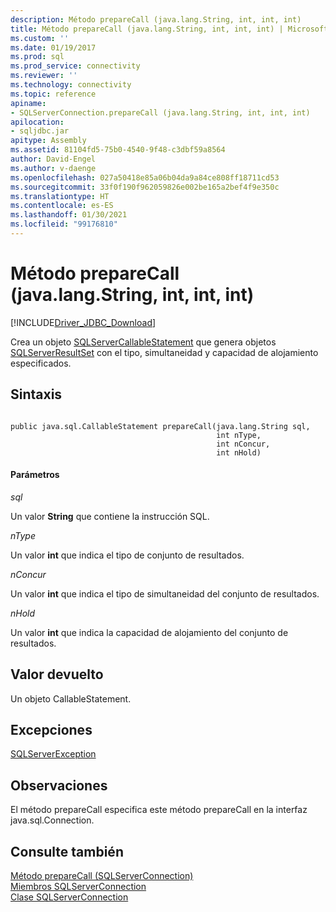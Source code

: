 ```yaml
---
description: Método prepareCall (java.lang.String, int, int, int)
title: Método prepareCall (java.lang.String, int, int, int) | Microsoft Docs
ms.custom: ''
ms.date: 01/19/2017
ms.prod: sql
ms.prod_service: connectivity
ms.reviewer: ''
ms.technology: connectivity
ms.topic: reference
apiname:
- SQLServerConnection.prepareCall (java.lang.String, int, int, int)
apilocation:
- sqljdbc.jar
apitype: Assembly
ms.assetid: 81104fd5-75b0-4540-9f48-c3dbf59a8564
author: David-Engel
ms.author: v-daenge
ms.openlocfilehash: 027a50418e85a06b04da9a84ce808ff18711cd53
ms.sourcegitcommit: 33f0f190f962059826e002be165a2bef4f9e350c
ms.translationtype: HT
ms.contentlocale: es-ES
ms.lasthandoff: 01/30/2021
ms.locfileid: "99176810"
---
```

# <a name="preparecall-method-javalangstring-int-int-int"></a>Método prepareCall (java.lang.String, int, int, int)
[!INCLUDE[Driver_JDBC_Download](../../../includes/driver_jdbc_download.md)]

  Crea un objeto [SQLServerCallableStatement](../../../connect/jdbc/reference/sqlservercallablestatement-class.md) que genera objetos [SQLServerResultSet](../../../connect/jdbc/reference/sqlserverresultset-class.md) con el tipo, simultaneidad y capacidad de alojamiento especificados.  
  
## <a name="syntax"></a>Sintaxis  
  
```  
  
public java.sql.CallableStatement prepareCall(java.lang.String sql,  
                                              int nType,  
                                              int nConcur,  
                                              int nHold)  
```  
  
#### <a name="parameters"></a>Parámetros  
 *sql*  
  
 Un valor **String** que contiene la instrucción SQL.  
  
 *nType*  
  
 Un valor **int** que indica el tipo de conjunto de resultados.  
  
 *nConcur*  
  
 Un valor **int** que indica el tipo de simultaneidad del conjunto de resultados.  
  
 *nHold*  
  
 Un valor **int** que indica la capacidad de alojamiento del conjunto de resultados.  
  
## <a name="return-value"></a>Valor devuelto  
 Un objeto CallableStatement.  
  
## <a name="exceptions"></a>Excepciones  
 [SQLServerException](../../../connect/jdbc/reference/sqlserverexception-class.md)  
  
## <a name="remarks"></a>Observaciones  
 El método prepareCall especifica este método prepareCall en la interfaz java.sql.Connection.  
  
## <a name="see-also"></a>Consulte también  
 [Método prepareCall &#40;SQLServerConnection&#41;](../../../connect/jdbc/reference/preparecall-method-sqlserverconnection.md)   
 [Miembros SQLServerConnection](../../../connect/jdbc/reference/sqlserverconnection-members.md)   
 [Clase SQLServerConnection](../../../connect/jdbc/reference/sqlserverconnection-class.md)  
  
  
